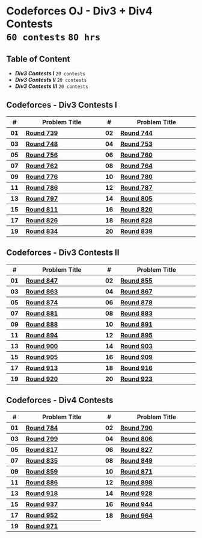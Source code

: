 # Codeforces OJ - Div3 + Div4 Contests <br> `60 contests` `80 hrs`

## Table of Content

- ***Div3 Contests I***   `20 contests`
- ***Div3 Contests II***  `20 contests`
- ***Div3 Contests III*** `20 contests`

## Codeforces -  Div3 Contests I

<table>
    <head>
        <tr>
<th align="center">#</th>
<th align="center" width="600px">Problem Title</th>
<th align="center">#</th>
<th align="center" width="600px">Problem Title</th>
        </tr>
    </head>
    <tbody>
        <tr>
<th align="center" width="50px">01</th><th align="left" width="550px"><a href="https://codeforces.com/contest/1560">Round 739</a></th>
<th align="center" width="50px">02</th><th align="left" width="550px"><a href="https://codeforces.com/contest/1579">Round 744</a></th>
        </tr>
        <tr>
<th align="center" width="50px">03</th><th align="left" width="550px"><a href="https://codeforces.com/contest/1593">Round 748</a></th>
<th align="center" width="50px">04</th><th align="left" width="550px"><a href="https://codeforces.com/contest/1607">Round 753</a></th>
        </tr>
        <tr>
<th align="center" width="50px">05</th><th align="left" width="550px"><a href="https://codeforces.com/contest/1611">Round 756</a></th>
<th align="center" width="50px">06</th><th align="left" width="550px"><a href="https://codeforces.com/contest/1618">Round 760</a></th>
        </tr>
        <tr>
<th align="center" width="50px">07</th><th align="left" width="550px"><a href="https://codeforces.com/contest/1619">Round 762</a></th>
<th align="center" width="50px">08</th><th align="left" width="550px"><a href="https://codeforces.com/contest/1624">Round 764</a></th>
        </tr>
        <tr>
<th align="center" width="50px">09</th><th align="left" width="550px"><a href="https://codeforces.com/contest/1650">Round 776</a></th>
<th align="center" width="50px">10</th><th align="left" width="550px"><a href="https://codeforces.com/contest/1660">Round 780</a></th>
        </tr>
        <tr>
<th align="center" width="50px">11</th><th align="left" width="550px"><a href="https://codeforces.com/contest/1674">Round 786</a></th>
<th align="center" width="50px">12</th><th align="left" width="550px"><a href="https://codeforces.com/contest/1675">Round 787</a></th>
        </tr>
        <tr>
<th align="center" width="50px">13</th><th align="left" width="550px"><a href="https://codeforces.com/contest/1690">Round 797</a></th>
<th align="center" width="50px">14</th><th align="left" width="550px"><a href="https://codeforces.com/contest/1702">Round 805</a></th>
        </tr>
        <tr>
<th align="center" width="50px">15</th><th align="left" width="550px"><a href="https://codeforces.com/contest/1714">Round 811</a></th>
<th align="center" width="50px">16</th><th align="left" width="550px"><a href="https://codeforces.com/contest/1729">Round 820</a></th>
        </tr>
        <tr>
<th align="center" width="50px">17</th><th align="left" width="550px"><a href="https://codeforces.com/contest/1741">Round 826</a></th>
<th align="center" width="50px">18</th><th align="left" width="550px"><a href="https://codeforces.com/contest/1744">Round 828</a></th>
        </tr>
        <tr>
<th align="center" width="50px">19</th><th align="left" width="550px"><a href="https://codeforces.com/contest/1759">Round 834</a></th>
<th align="center" width="50px">20</th><th align="left" width="550px"><a href="https://codeforces.com/contest/1772">Round 839</a></th>
        </tr>
    </tbody>
</table>

## Codeforces -  Div3 Contests II

<table>
    <head>
        <tr>
<th align="center">#</th>
<th align="center" width="600px">Problem Title</th>
<th align="center">#</th>
<th align="center" width="600px">Problem Title</th>
        </tr>
    </head>
    <tbody>
        <tr>
<th align="center" width="50px">01</th><th align="left" width="550px"><a href="https://codeforces.com/contest/1790">Round 847</a></th>
<th align="center" width="50px">02</th><th align="left" width="550px"><a href="https://codeforces.com/contest/1800">Round 855</a></th>
        </tr>
        <tr>
<th align="center" width="50px">03</th><th align="left" width="550px"><a href="https://codeforces.com/contest/1811">Round 863</a></th>
<th align="center" width="50px">04</th><th align="left" width="550px"><a href="https://codeforces.com/contest/1822">Round 867</a></th>
        </tr>
        <tr>
<th align="center" width="50px">05</th><th align="left" width="550px"><a href="https://codeforces.com/contest/1833">Round 874</a></th>
<th align="center" width="50px">06</th><th align="left" width="550px"><a href="https://codeforces.com/contest/1840">Round 878</a></th>
        </tr>
        <tr>
<th align="center" width="50px">07</th><th align="left" width="550px"><a href="https://codeforces.com/contest/1843">Round 881</a></th>
<th align="center" width="50px">08</th><th align="left" width="550px"><a href="https://codeforces.com/contest/1846">Round 883</a></th>
        </tr>
        <tr>
<th align="center" width="50px">09</th><th align="left" width="550px"><a href="https://codeforces.com/contest/1851">Round 888</a></th>
<th align="center" width="50px">10</th><th align="left" width="550px"><a href="https://codeforces.com/contest/1857">Round 891</a></th>
        </tr>
        <tr>
<th align="center" width="50px">11</th><th align="left" width="550px"><a href="https://codeforces.com/contest/1862">Round 894</a></th>
<th align="center" width="50px">12</th><th align="left" width="550px"><a href="https://codeforces.com/contest/1872">Round 895</a></th>
        </tr>
        <tr>
<th align="center" width="50px">13</th><th align="left" width="550px"><a href="https://codeforces.com/contest/1878">Round 900</a></th>
<th align="center" width="50px">14</th><th align="left" width="550px"><a href="https://codeforces.com/contest/1881">Round 903</a></th>
        </tr>
        <tr>
<th align="center" width="50px">15</th><th align="left" width="550px"><a href="https://codeforces.com/contest/1883">Round 905</a></th>
<th align="center" width="50px">16</th><th align="left" width="550px"><a href="https://codeforces.com/contest/1899">Round 909</a></th>
        </tr>
        <tr>
<th align="center" width="50px">17</th><th align="left" width="550px"><a href="https://codeforces.com/contest/1907">Round 913</a></th>
<th align="center" width="50px">18</th><th align="left" width="550px"><a href="https://codeforces.com/contest/1914">Round 916</a></th>
        </tr>
        <tr>
<th align="center" width="50px">19</th><th align="left" width="550px"><a href="https://codeforces.com/contest/1921">Round 920</a></th>
<th align="center" width="50px">20</th><th align="left" width="550px"><a href="https://codeforces.com/contest/1927">Round 923</a></th>
        </tr>
    </tbody>
</table>

## Codeforces -  Div4 Contests

<table>
    <head>
        <tr>
<th align="center">#</th>
<th align="center" width="600px">Problem Title</th>
<th align="center">#</th>
<th align="center" width="600px">Problem Title</th>
        </tr>
    </head>
    <tbody>
        <tr>
<th align="center" width="50px">01</th><th align="left" width="550px"><a href="https://codeforces.com/contest/1669">Round 784</a></th>
<th align="center" width="50px">02</th><th align="left" width="550px"><a href="https://codeforces.com/contest/1676">Round 790</a></th>
        </tr>
        <tr>
<th align="center" width="50px">03</th><th align="left" width="550px"><a href="https://codeforces.com/contest/1692">Round 799</a></th>
<th align="center" width="50px">04</th><th align="left" width="550px"><a href="https://codeforces.com/contest/1703">Round 806</a></th>
        </tr>
        <tr>
<th align="center" width="50px">05</th><th align="left" width="550px"><a href="https://codeforces.com/contest/1722">Round 817</a></th>
<th align="center" width="50px">06</th><th align="left" width="550px"><a href="https://codeforces.com/contest/1742">Round 827</a></th>
        </tr>
        <tr>
<th align="center" width="50px">07</th><th align="left" width="550px"><a href="https://codeforces.com/contest/1760">Round 835</a></th>
<th align="center" width="50px">08</th><th align="left" width="550px"><a href="https://codeforces.com/contest/1791">Round 849</a></th>
        </tr>
        <tr>
<th align="center" width="50px">09</th><th align="left" width="550px"><a href="https://codeforces.com/contest/1807">Round 859</a></th>
<th align="center" width="50px">10</th><th align="left" width="550px"><a href="https://codeforces.com/contest/1829">Round 871</a></th>
        </tr>
        <tr>
<th align="center" width="50px">11</th><th align="left" width="550px"><a href="https://codeforces.com/contest/1850">Round 886</a></th>
<th align="center" width="50px">12</th><th align="left" width="550px"><a href="https://codeforces.com/contest/1873">Round 898</a></th>
        </tr>
        <tr>
<th align="center" width="50px">13</th><th align="left" width="550px"><a href="https://codeforces.com/contest/1915">Round 918</a></th>
<th align="center" width="50px">14</th><th align="left" width="550px"><a href="https://codeforces.com/contest/1926">Round 928</a></th>
        </tr>
        <tr>
<th align="center" width="50px">15</th><th align="left" width="550px"><a href="https://codeforces.com/contest/1950">Round 937</a></th>
<th align="center" width="50px">16</th><th align="left" width="550px"><a href="https://codeforces.com/contest/1971">Round 944</a></th>
        </tr>
        <tr>
<th align="center" width="50px">17</th><th align="left" width="550px"><a href="https://codeforces.com/contest/1985">Round 952</a></th>
<th align="center" width="50px">18</th><th align="left" width="550px"><a href="https://codeforces.com/contest/1999">Round 964</a></th>
        </tr>
        <tr>
<th align="center" width="50px">19</th><th align="left" width="550px"><a href="https://codeforces.com/contest/2009">Round 971</a></th>
        </tr>
    </tbody>
</table>
